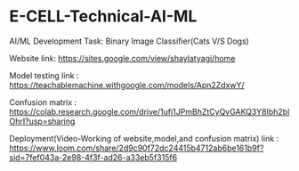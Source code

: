 # E-CELL-Technical-AI-ML  

AI/ML Development Task: Binary Image Classifier(Cats V/S Dogs)  

Website link: https://sites.google.com/view/shaylatyagi/home  

Model testing link : https://teachablemachine.withgoogle.com/models/Apn2ZdxwY/  

Confusion matrix : https://colab.research.google.com/drive/1ufj1JPmBhZtCyQvGAKQ3Y8Ibh2blOhrI?usp=sharing  

Deployment(Video-Working of website,model,and confusion matrix) link : https://www.loom.com/share/2d9c90f72dc24415b4712ab6be161b9f?sid=7fef043a-2e98-4f3f-ad26-a33eb5f315f6  

